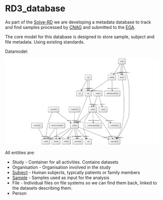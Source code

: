 # RD3_database

As part of the [Solve-RD](http://solve-rd.eu/) we are developing a metadata database to track and find samples processed by [CNAG](https://www.cnag.crg.eu/) and submitted to the [EGA](https://ega-archive.org/).

The core model for this database is designed to store sample, subject and file metadata. Using existing standards.

Datamodel:

![alt text](/datamodel/rd3_version1.jpeg "version1")

All entities are:

* Study - Container for all activities. Contains datasets
* Organisation - Organisation involved in the study
* [Subject](/datamodel/subject.md) - Human subjects, typically patients or family members
* [Sample](/datamodel/sample.md) - Samples used as input for the analysis
* File - Individual files on file systems so we can find them back, linked to the datasets describing them.
* Person 
